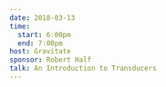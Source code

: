 ```yaml
---
date: 2018-03-13
time:
  start: 6:00pm
  end: 7:00pm
host: Gravitate
sponsor: Robert Half
talk: An Introduction to Transducers
---
```

